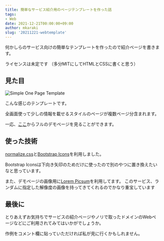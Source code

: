 ```yaml
---
title: 簡単なサービス紹介用のページテンプレートを作った話
tags: 
- Web
date: 2021-12-21T00:00:00+09:00
author: mkaraki
slug: '20211221-webtemplate'
---
```


何かしらのサービス向けの簡単なテンプレートを作ったので紹介ページを書きます。

ライセンスは未定です
（多分MITにしてHTMLとCSSに書くと思う）

## 見た目
![Simple One Page Template](https://user-images.githubusercontent.com/26180919/146897964-0677a0df-b1e5-4a67-ad80-25b1da076677.png)

こんな感じのテンプレートです。

全画面使って少しの情報を載せるスタイルのページが複数ページ分含まれます。

一応、[ここ](https://mkarakiapps.com/simple-one-page-template/)からフルのデモページを見ることができます。

## 使った技術
[normalize.css](https://github.com/necolas/normalize.css)と[Bootstrap Icons](https://icons.getbootstrap.com/)を利用しました。

Bootstrap Iconsは下向き矢印のためだけに使ったので別のやつに置き換えたいなと思っています。

また、デモページの画像用に[Lorem Picsum](https://picsum.photos/)を利用してます。
このサービス、ランダムに指定した解像度の画像を持ってきてくれるのでかなり重宝しています

## 最後に
とりあえずお気持ちでサービスの紹介ページやノリで取ったドメインのWebページなどにご利用されてみてはいかがでしょうか。

作例をコメント欄に貼っていただければ私が見に行くかもしれません。
